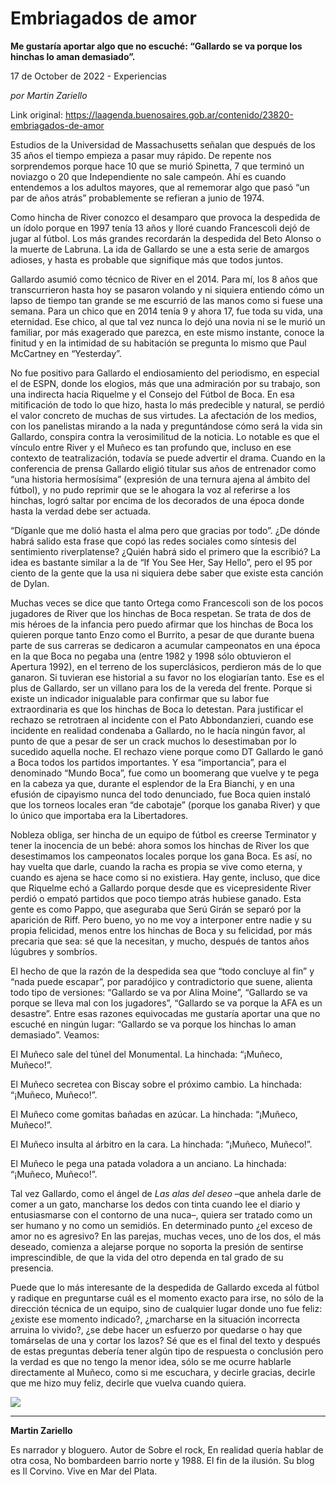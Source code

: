 # Embriagados de amor

**Me gustaría aportar algo que no escuché: “Gallardo se va porque los hinchas lo aman demasiado”.**

17 de October de 2022 - Experiencias

_por Martin Zariello_

Link original: https://laagenda.buenosaires.gob.ar/contenido/23820-embriagados-de-amor



Estudios de la Universidad de Massachusetts señalan que después de los 35 años el tiempo empieza a pasar muy rápido. De repente nos sorprendemos porque hace 10 que se murió Spinetta, 7 que terminó un noviazgo o 20 que Independiente no sale campeón. Ahí es cuando entendemos a los adultos mayores, que al rememorar algo que pasó “un par de años atrás” probablemente se refieran a junio de 1974.




Como hincha de River conozco el desamparo que provoca la despedida de un ídolo porque en 1997 tenía 13 años y lloré cuando Francescoli dejó de jugar al fútbol. Los más grandes recordarán la despedida del Beto Alonso o la muerte de Labruna. La ida de Gallardo se une a esta serie de amargos adioses, y hasta es probable que signifique más que todos juntos.




Gallardo asumió como técnico de River en el 2014. Para mí, los 8 años que transcurrieron hasta hoy se pasaron volando y ni siquiera entiendo cómo un lapso de tiempo tan grande se me escurrió de las manos como si fuese una semana. Para un chico que en 2014 tenía 9 y ahora 17, fue toda su vida, una eternidad. Ese chico, al que tal vez nunca lo dejó una novia ni se le murió un familiar, por más exagerado que parezca, en este mismo instante, conoce la finitud y en la intimidad de su habitación se pregunta lo mismo que Paul McCartney en “Yesterday”.




No fue positivo para Gallardo el endiosamiento del periodismo, en especial el de ESPN, donde los elogios, más que una admiración por su trabajo, son una indirecta hacia Riquelme y el Consejo del Fútbol de Boca. En esa mitificación de todo lo que hizo, hasta lo más predecible y natural, se perdió el valor concreto de muchas de sus virtudes. La afectación de los medios, con los panelistas mirando a la nada y preguntándose cómo será la vida sin Gallardo, conspira contra la verosimilitud de la noticia. Lo notable es que el vínculo entre River y el Muñeco es tan profundo que, incluso en ese contexto de teatralización, todavía se puede advertir el drama. Cuando en la conferencia de prensa Gallardo eligió titular sus años de entrenador como “una historia hermosísima” (expresión de una ternura ajena al ámbito del fútbol), y no pudo reprimir que se le ahogara la voz al referirse a los hinchas, logró saltar por encima de los decorados de una época donde hasta la verdad debe ser actuada.




“Díganle que me dolió hasta el alma pero que gracias por todo”. ¿De dónde habrá salido esta frase que copó las redes sociales como síntesis del sentimiento riverplatense? ¿Quién habrá sido el primero que la escribió? La idea es bastante similar a la de “If You See Her, Say Hello”, pero el 95 por ciento de la gente que la usa ni siquiera debe saber que existe esta canción de Dylan.




Muchas veces se dice que tanto Ortega como Francescoli son de los pocos jugadores de River que los hinchas de Boca respetan. Se trata de dos de mis héroes de la infancia pero puedo afirmar que los hinchas de Boca los quieren porque tanto Enzo como el Burrito, a pesar de que durante buena parte de sus carreras se dedicaron a acumular campeonatos en una época en la que Boca no pegaba una (entre 1982 y 1998 sólo obtuvieron el Apertura 1992), en el terreno de los superclásicos, perdieron más de lo que ganaron. Si tuvieran ese historial a su favor no los elogiarían tanto. Ese es el plus de Gallardo, ser un villano para los de la vereda del frente. Porque si existe un indicador inigualable para confirmar que su labor fue extraordinaria es que los hinchas de Boca lo detestan. Para justificar el rechazo se retrotraen al incidente con el Pato Abbondanzieri, cuando ese incidente en realidad condenaba a Gallardo, no le hacía ningún favor, al punto de que a pesar de ser un crack muchos lo desestimaban por lo sucedido aquella noche. El rechazo viene porque como DT Gallardo le ganó a Boca todos los partidos importantes. Y esa “importancia”, para el denominado “Mundo Boca”, fue como un boomerang que vuelve y te pega en la cabeza ya que, durante el esplendor de la Era Bianchi, y en una efusión de cipayismo nunca del todo denunciado, fue Boca quien instaló que los torneos locales eran “de cabotaje” (porque los ganaba River) y que lo único que importaba era la Libertadores.




Nobleza obliga, ser hincha de un equipo de fútbol es creerse Terminator y tener la inocencia de un bebé: ahora somos los hinchas de River los que desestimamos los campeonatos locales porque los gana Boca. Es así, no hay vuelta que darle, cuando la racha es propia se vive como eterna, y cuando es ajena se hace como si no existiera. Hay gente, incluso, que dice que Riquelme echó a Gallardo porque desde que es vicepresidente River perdió o empató partidos que poco tiempo atrás hubiese ganado. Esta gente es como Pappo, que aseguraba que Serú Girán se separó por la aparición de Riff. Pero bueno, yo no me voy a interponer entre nadie y su propia felicidad, menos entre los hinchas de Boca y su felicidad, por más precaria que sea: sé que la necesitan, y mucho, después de tantos años lúgubres y sombríos.




El hecho de que la razón de la despedida sea que “todo concluye al fin” y “nada puede escapar”, por paradójico y contradictorio que suene, alienta todo tipo de versiones: “Gallardo se va por Alina Moine”, “Gallardo se va porque se lleva mal con los jugadores”, “Gallardo se va porque la AFA es un desastre”. Entre esas razones equivocadas me gustaría aportar una que no escuché en ningún lugar: “Gallardo se va porque los hinchas lo aman demasiado”. Veamos:




El Muñeco sale del túnel del Monumental. La hinchada: “¡Muñeco, Muñeco!”.




El Muñeco secretea con Biscay sobre el próximo cambio. La hinchada: “¡Muñeco, Muñeco!”.




El Muñeco come gomitas bañadas en azúcar. La hinchada: “¡Muñeco, Muñeco!”.




El Muñeco insulta al árbitro en la cara. La hinchada: “¡Muñeco, Muñeco!”.




El Muñeco le pega una patada voladora a un anciano. La hinchada: “¡Muñeco, Muñeco!”.




Tal vez Gallardo, como el ángel de *Las alas del deseo* –que anhela darle de comer a un gato, mancharse los dedos con tinta cuando lee el diario y entusiasmarse con el contorno de una nuca–, quiera ser tratado como un ser humano y no como un semidiós. En determinado punto ¿el exceso de amor no es agresivo? En las parejas, muchas veces, uno de los dos, el más deseado, comienza a alejarse porque no soporta la presión de sentirse imprescindible, de que la vida del otro dependa en tal grado de su presencia.




Puede que lo más interesante de la despedida de Gallardo exceda al fútbol y radique en preguntarse cuál es el momento exacto para irse, no sólo de la dirección técnica de un equipo, sino de cualquier lugar donde uno fue feliz: ¿existe ese momento indicado?, ¿marcharse en la situación incorrecta arruina lo vivido?, ¿se debe hacer un esfuerzo por quedarse o hay que tomárselas de una y cortar los lazos? Sé que es el final del texto y después de estas preguntas debería tener algún tipo de respuesta o conclusión pero la verdad es que no tengo la menor idea, sólo se me ocurre hablarle directamente al Muñeco, como si me escuchara, y decirle gracias, decirle que me hizo muy feliz, decirle que vuelva cuando quiera.




![](https://cdn.feater.me/files/images/576781/38e086a7-5dde-4e75-bcb8-84162d90564e.jpg)




---




**Martin Zariello**




Es narrador y bloguero. Autor de Sobre el rock, En realidad quería hablar de otra cosa, No bombardeen barrio norte y 1988. El fin de la ilusión. Su blog es Il Corvino. Vive en Mar del Plata.



